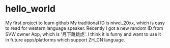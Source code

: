 # hello_world
My first project to learn github
My traditional ID is niwei_20xx, which is easy to read for western language speaker.
Recently I got a new random ID from SVW owner App, which is '月下跳跳虎'. I think it is funny and want to use it in future apps/platforms which support ZH_CN language.
